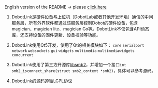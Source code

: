 English version of the README -> please [click here](./README.md)

1. DobotLink是硬件设备与上位机（DobotLab或者其他开发环境）通信的中间服务层，所有外界软件都通过该服务层控制Dobot的硬件设备，包含magician、magician lite、magician Go等。DobotLink不仅包含API动态库，还支持设备的固件更新、设备校验等功能。

2. DobotLink使用Qt5开发，使用了Qt的相关模块如下：
   `core` `serialport` `network` `websockets` `gui` `widgets` `multimedia` `multimediawidgets` `concurrent`

3. DobotLink使用了第三方开源库[libsmb2](https://github.com/sahlberg/libsmb2)，并增加一个接口`int smb2_isconnect_share(struct smb2_context *smb2)`，具体可以参考源码。

4. DobotLink的源码遵循LGPL协议